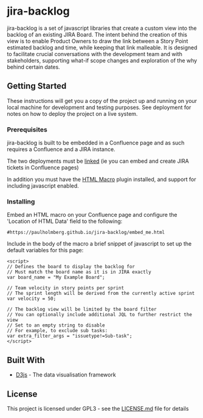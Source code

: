 # jira-backlog

jira-backlog is a set of javascript libraries that create a custom view into the backlog of an existing JIRA Board. The intent behind the creation of this view is to enable Product Owners to draw the link between a Story Point estimated backlog and time, while keeping that link malleable. It is designed to facilitate crucial conversations with the development team and with stakeholders, supporting what-if scope changes and exploration of the why behind certain dates.

## Getting Started

These instructions will get you a copy of the project up and running on your local machine for development and testing purposes. See deployment for notes on how to deploy the project on a live system.

### Prerequisites

jira-backlog is built to be embedded in a Confluence page and as such requires a Confluence and a JIRA instance.

The two deployments must be [linked](https://confluence.atlassian.com/doc/integrating-jira-and-confluence-2825.html#IntegratingJiraandConfluence-ConnectJiraandConfluencewithanapplicationlink) (ie you can embed and create JIRA tickets in Confluence pages)

In addition you must have the [HTML Macro](https://bobswift.atlassian.net/wiki/spaces/HTML/pages/6422530/HTML+Macro) plugin installed, and support for including javascript enabled.

### Installing

Embed an HTML macro on your Confluence page and configure the 'Location of HTML Data' field to the following:

```
#https://paulholmberg.github.io/jira-backlog/embed_me.html
```

Include in the body of the macro a brief snippet of javascript to set up the default variables for this page:

```
<script>
// Defines the board to display the backlog for
// Must match the board name as it is in JIRA exactly
var board_name = "My Example Board";

// Team velocity in story points per sprint
// The sprint length will be derived from the currently active sprint
var velocity = 50;

// The backlog view will be limited by the board filter
// You can optionally include additional JQL to further restrict the view
// Set to an empty string to disable
// For example, to exclude sub tasks:
var extra_filter_args = "issuetype!=Sub-task";
</script>
```

## Built With

* [D3js](https://d3js.org/) - The data visualisation framework

## License

This project is licensed under GPL3 - see the [LICENSE.md](LICENSE.md) file for details
